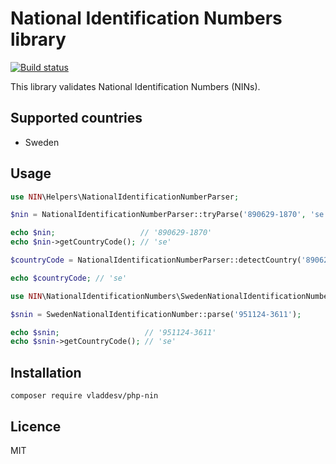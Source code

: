 # National Identification Numbers library
[![Build status](https://travis-ci.org/vladdeSV/php-nin.png?branch=master)](https://travis-ci.org/vladdeSV/php-nin) 

This library validates National Identification Numbers (NINs).

## Supported countries
* Sweden


## Usage

```php
use NIN\Helpers\NationalIdentificationNumberParser;

$nin = NationalIdentificationNumberParser::tryParse('890629-1870', 'se');

echo $nin;                   // '890629-1870'
echo $nin->getCountryCode(); // 'se'
```


```php
$countryCode = NationalIdentificationNumberParser::detectCountry('890629-1870'); // valid swedish personal identity number

echo $countryCode; // 'se'
```

```php
use NIN\NationalIdentificationNumbers\SwedenNationalIdentificationNumber;

$snin = SwedenNationalIdentificationNumber::parse('951124-3611');

echo $snin;                   // '951124-3611'
echo $snin->getCountryCode(); // 'se'
```

## Installation

```
composer require vladdesv/php-nin
```

## Licence
MIT
